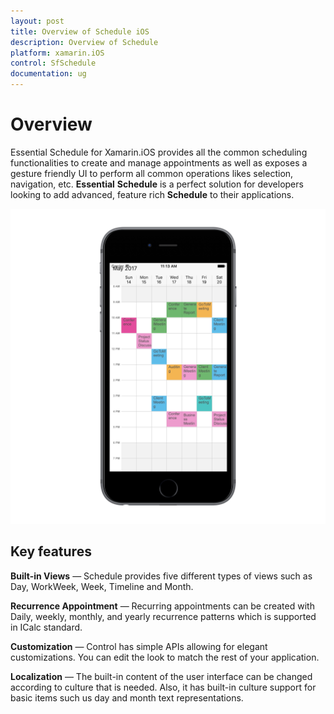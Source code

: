 ```yaml
---
layout: post
title: Overview of Schedule iOS
description: Overview of Schedule
platform: xamarin.iOS
control: SfSchedule
documentation: ug
---
```


# Overview

Essential Schedule for Xamarin.iOS provides all the common scheduling functionalities to create and manage appointments as well as exposes a gesture friendly UI to perform all common operations likes selection, navigation, etc. **Essential** **Schedule** is a perfect solution for developers looking to add advanced, feature rich **Schedule** to their applications.

![](GettingStarted_images/GettingStarted.png)

## Key features

**Built-in Views** — Schedule provides five different types of views such as Day, WorkWeek, Week, Timeline and Month.

**Recurrence Appointment** — Recurring appointments can be created with Daily, weekly, monthly, and yearly recurrence patterns which is supported in ICalc standard.

**Customization** — Control has simple APIs allowing for elegant customizations. You can edit the look to match the rest of your application.

**Localization** — The built-in content of the user interface can be changed according to culture that is needed. Also, it has built-in culture support for basic items such us day and month text representations.
